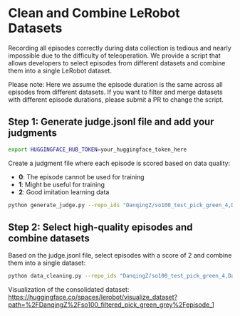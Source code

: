 # Clean and Combine LeRobot Datasets

Recording all episodes correctly during data collection is tedious and nearly impossible due to the difficulty of teleoperation. We provide a script that allows developers to select episodes from different datasets and combine them into a single LeRobot dataset.

Please note: Here we assume the episode duration is the same across all episodes from different datasets. If you want to filter and merge datasets with different episode durations, please submit a PR to change the script.

## Step 1: Generate judge.jsonl file and add your judgments

```bash
export HUGGINGFACE_HUB_TOKEN=your_huggingface_token_here
```

Create a judgment file where each episode is scored based on data quality:

- **0**: The episode cannot be used for training
- **1**: Might be useful for training
- **2**: Good imitation learning data

```bash
python generate_judge.py --repo_ids "DanqingZ/so100_test_pick_green_4,DanqingZ/so100_test_pick_green_5,DanqingZ/so100_test_pick_green_6,DanqingZ/so100_test_pick_grey_1,DanqingZ/so100_test_pick_grey_2" --output_file "judge.jsonl"
```

## Step 2: Select high-quality episodes and combine datasets

Based on the judge.jsonl file, select episodes with a score of 2 and combine them into a single dataset:

```bash
python data_cleaning.py --repo_ids "DanqingZ/so100_test_pick_green_4,DanqingZ/so100_test_pick_green_5,DanqingZ/so100_test_pick_green_6,DanqingZ/so100_test_pick_grey_1,DanqingZ/so100_test_pick_grey_2" --judge_file "judge.jsonl" --hub_repo_id "DanqingZ/so100_filtered_pick_green_grey"
```
Visualization of the consolidated dataset: https://huggingface.co/spaces/lerobot/visualize_dataset?path=%2FDanqingZ%2Fso100_filtered_pick_green_grey%2Fepisode_1